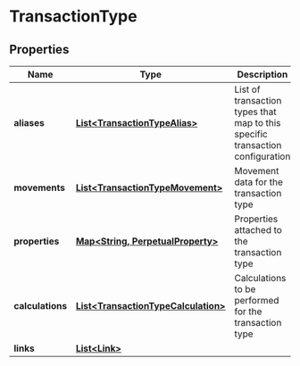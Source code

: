 

# TransactionType


## Properties

| Name | Type | Description | Notes |
|------------ | ------------- | ------------- | -------------|
|**aliases** | [**List&lt;TransactionTypeAlias&gt;**](TransactionTypeAlias.md) | List of transaction types that map to this specific transaction configuration |  |
|**movements** | [**List&lt;TransactionTypeMovement&gt;**](TransactionTypeMovement.md) | Movement data for the transaction type |  |
|**properties** | [**Map&lt;String, PerpetualProperty&gt;**](PerpetualProperty.md) | Properties attached to the transaction type |  [optional] |
|**calculations** | [**List&lt;TransactionTypeCalculation&gt;**](TransactionTypeCalculation.md) | Calculations to be performed for the transaction type |  [optional] |
|**links** | [**List&lt;Link&gt;**](Link.md) |  |  [optional] |



